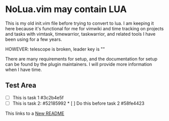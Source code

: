 # NoLua.vim may contain LUA

This is my old init.vim file before trying to convert to lua. I am keeping it here because it's functional for me for vimwiki and time tracking on projects and tasks with vimtask, timewarrior, taskwarrior, and related tools I have been using for a few years.

HOWEVER: telescope is broken, leader key is "\"

There are many requirements for setup, and the documentation for setup can be found by the plugin maintainers. I will provide more information when I have time.

## Test Area

* [ ] This is task 1  #3c2b4e5f
* [ ] This is task 2:  #52185992
		* [ ] Do this before task 2  #58fe4423

This links to a [New README](new/README.md)
